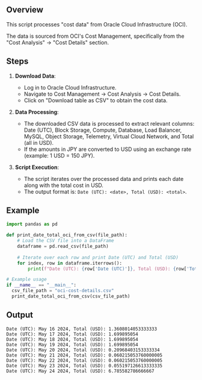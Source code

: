 
## Overview

This script processes "cost data" from Oracle Cloud Infrastructure (OCI).

The data is sourced from OCI's Cost Management, specifically from the "Cost Analysis" -> "Cost Details" section. 

## Steps

1. **Download Data**:
   - Log in to Oracle Cloud Infrastructure.
   - Navigate to Cost Management -> Cost Analysis -> Cost Details.
   - Click on "Download table as CSV" to obtain the cost data.

2. **Data Processing**:
   - The downloaded CSV data is processed to extract relevant columns: Date (UTC), Block Storage, Compute, Database, Load Balancer, MySQL, Object Storage, Telemetry, Virtual Cloud Network, and Total (all in USD).
   - If the amounts in JPY are converted to USD using an exchange rate (example: 1 USD = 150 JPY).

3. **Script Execution**:
   - The script iterates over the processed data and prints each date along with the total cost in USD.
   - The output format is: `Date (UTC): <date>, Total (USD): <total>`.

## Example

```python
import pandas as pd

def print_date_total_oci_from_csv(file_path):
    # Load the CSV file into a DataFrame
    dataframe = pd.read_csv(file_path)
    
    # Iterate over each row and print Date (UTC) and Total (USD)
    for index, row in dataframe.iterrows():
        print(f"Date (UTC): {row['Date (UTC)']}, Total (USD): {row['Total (USD)']}")

# Example usage
if __name__ == "__main__":  
  csv_file_path = "oci-cost-details.csv"
  print_date_total_oci_from_csv(csv_file_path)
```

## Output
```mathmatica
Date (UTC): May 16 2024, Total (USD): 1.3608014053333333
Date (UTC): May 17 2024, Total (USD): 1.699895054
Date (UTC): May 18 2024, Total (USD): 1.699895054
Date (UTC): May 19 2024, Total (USD): 1.699895054
Date (UTC): May 20 2024, Total (USD): 0.20968403153333334
Date (UTC): May 21 2024, Total (USD): 0.060215053760000005
Date (UTC): May 22 2024, Total (USD): 0.060215053760000005
Date (UTC): May 23 2024, Total (USD): 0.055197126613333335
Date (UTC): May 24 2024, Total (USD): 6.785582786666667
```
